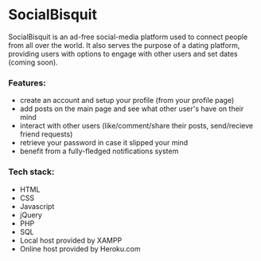 # SocialBisquit
SocialBisquit is an ad-free social-media platform used to connect people from all over the world.
It also serves the purpose of a dating platform, providing users with options to engage with other users and set dates (coming soon).

<h3><b>Features:</b></h3>
<ul>
  <li>create an account and setup your profile (from your profile page)</li>
  <li>add posts on the main page and see what other user's have on their mind</li>
  <li>interact with other users (like/comment/share their posts, send/recieve friend requests)</li>
  <li>retrieve your password in case it slipped your mind</li>
  <li>benefit from a fully-fledged notifications system</li>
</ul>

<h3>Tech stack:</h3>
<ul>
  <li>HTML</li>
  <li>CSS</li>
  <li>Javascript</li>
  <li>jQuery</li>
  <li>PHP</li>
  <li>SQL</li>
  <li>Local host provided by XAMPP</li>
  <li>Online host provided by Heroku.com</li>
</ul>
